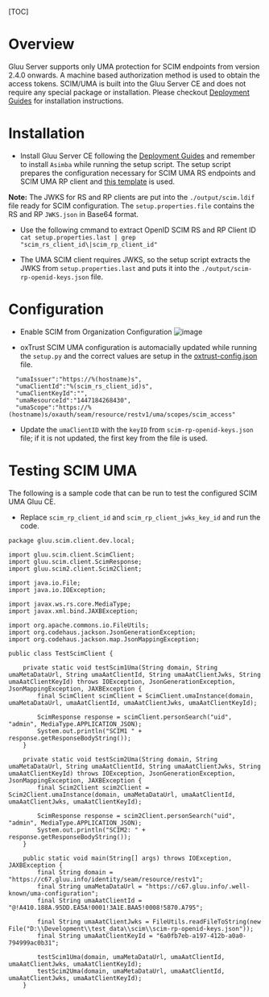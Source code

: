 [TOC]
# Overview
Gluu Server supports only UMA protection for SCIM endpoints from version 2.4.0 onwards. 
A machine based authorization method is used to obtain the access tokens. SCIM/UMA is built
into the Gluu Server CE and does not require any special package or installation. Please checkout 
[Deployment Guides](../deployment/index.md) for installation instructions.

# Installation

* Install Gluu Server CE following the [Deployment Guides](../deployment/index.md) and 
remember to install `Asimba` while running the setup script.  The setup script prepares the 
configuration necessary for SCIM UMA RS endpoints and SCIM UMA RP client 
and [this template](https://github.com/GluuFederation/community-edition-setup/blob/master/templates/scim.ldif) 
is used. 

**Note:** The JWKS for RS and RP clients are put into the `./output/scim.ldif` file ready for SCIM configuration.
The `setup.properties.file` contains the RS and RP `JWKS.json` in Base64 format.

* Use the following cmmand to extract OpenID SCIM RS and RP Client ID
` cat setup.properties.last | grep "scim_rs_client_id\|scim_rp_client_id"`

* The UMA SCIM client requires JWKS, so the setup script extracts the JWKS from `setup.properties.last` and puts it into the `./output/scim-rp-openid-keys.json` file.

# Configuration

* Enable SCIM from Organization Configuration
![image](https://raw.githubusercontent.com/GluuFederation/docs/2.4/sources/img/2.4/admin_config_system.png)

* oxTrust SCIM UMA configuration is automacially updated while running the `setup.py` and the correct values are setup 
in the [oxtrust-config.json](https://github.com/GluuFederation/community-edition-setup/blob/master/templates/oxtrust-config.json#L122) file.
```
  "umaIssuer":"https://%(hostname)s",
  "umaClientId":"%(scim_rs_client_id)s",
  "umaClientKeyId":"",
  "umaResourceId":"1447184268430",
  "umaScope":"https://%(hostname)s/oxauth/seam/resource/restv1/uma/scopes/scim_access"
```

* Update the `umaClientID` with the `keyID` from `scim-rp-openid-keys.json` file; if it is not updated, the first key from 
the file is used.

# Testing SCIM UMA
The following is a sample code that can be run to test the configured SCIM UMA Gluu CE.

* Replace `scim_rp_client_id` and `scim_rp_client_jwks_key_id` and run the code.

```
package gluu.scim.client.dev.local;
 
import gluu.scim.client.ScimClient;
import gluu.scim.client.ScimResponse;
import gluu.scim2.client.Scim2Client;
 
import java.io.File;
import java.io.IOException;
 
import javax.ws.rs.core.MediaType;
import javax.xml.bind.JAXBException;
 
import org.apache.commons.io.FileUtils;
import org.codehaus.jackson.JsonGenerationException;
import org.codehaus.jackson.map.JsonMappingException;
 
public class TestScimClient {
 
	private static void testScim1Uma(String domain, String umaMetaDataUrl, String umaAatClientId, String umaAatClientJwks, String umaAatClientKeyId) throws IOException, JsonGenerationException, JsonMappingException, JAXBException {
        final ScimClient scimClient = ScimClient.umaInstance(domain, umaMetaDataUrl, umaAatClientId, umaAatClientJwks, umaAatClientKeyId);
 
        ScimResponse response = scimClient.personSearch("uid", "admin", MediaType.APPLICATION_JSON);
		System.out.println("SCIM1 " + response.getResponseBodyString());
	}
 
	private static void testScim2Uma(String domain, String umaMetaDataUrl, String umaAatClientId, String umaAatClientJwks, String umaAatClientKeyId) throws IOException, JsonGenerationException, JsonMappingException, JAXBException {
        final Scim2Client scim2Client = Scim2Client.umaInstance(domain, umaMetaDataUrl, umaAatClientId, umaAatClientJwks, umaAatClientKeyId);
 
        ScimResponse response = scim2Client.personSearch("uid", "admin", MediaType.APPLICATION_JSON);
		System.out.println("SCIM2: " + response.getResponseBodyString());
	}
 
	public static void main(String[] args) throws IOException, JAXBException {
		final String domain = "https://c67.gluu.info/identity/seam/resource/restv1";
		final String umaMetaDataUrl = "https://c67.gluu.info/.well-known/uma-configuration";
		final String umaAatClientId = "@!A410.188A.95DD.EA5A!0001!3A1E.BAA5!0008!5870.A795";
 
		final String umaAatClientJwks = FileUtils.readFileToString(new File("D:\\Development\\test_data\\scim\\scim-rp-openid-keys.json"));
		final String umaAatClientKeyId = "6a0fb7eb-a197-412b-a0a0-794999ac0b31";
 
		testScim1Uma(domain, umaMetaDataUrl, umaAatClientId, umaAatClientJwks, umaAatClientKeyId);
    	testScim2Uma(domain, umaMetaDataUrl, umaAatClientId, umaAatClientJwks, umaAatClientKeyId);
    }
```
